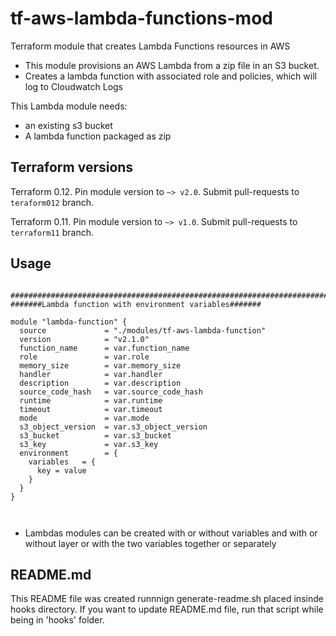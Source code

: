 
# tf-aws-lambda-functions-mod

Terraform module that creates Lambda Functions resources in AWS

  * This module provisions an AWS Lambda from a zip file in an S3 bucket.
  * Creates a lambda function with associated role and policies, which will log to Cloudwatch Logs

This Lambda module needs:

  * an existing s3 bucket
  * A lambda function packaged as zip

## Terraform versions

Terraform 0.12. Pin module version to `~> v2.0`. Submit pull-requests to `teraform012` branch.

Terraform 0.11. Pin module version to `~> v1.0`. Submit pull-requests to `terraform11` branch.
## Usage

```hcl

####################################################################################
#######Lambda function with environment variables#######

module "lambda-function" {
  source             = "./modules/tf-aws-lambda-function"
  version            = "v2.1.0"
  function_name      = var.function_name
  role               = var.role
  memory_size        = var.memory_size
  handler            = var.handler
  description        = var.description
  source_code_hash   = var.source_code_hash
  runtime            = var.runtime
  timeout            = var.timeout
  mode               = var.mode
  s3_object_version  = var.s3_object_version
  s3_bucket          = var.s3_bucket
  s3_key             = var.s3_key
  environment        = {
    variables   = {
      key = value
    }
  }
}



```

* Lambdas modules can be created with or without variables and with or without layer or with the two variables together or separately



## README.md
This README file was created runnnign generate-readme.sh placed insinde hooks directory.
If you want to update README.md file, run that script while being in 'hooks' folder.
